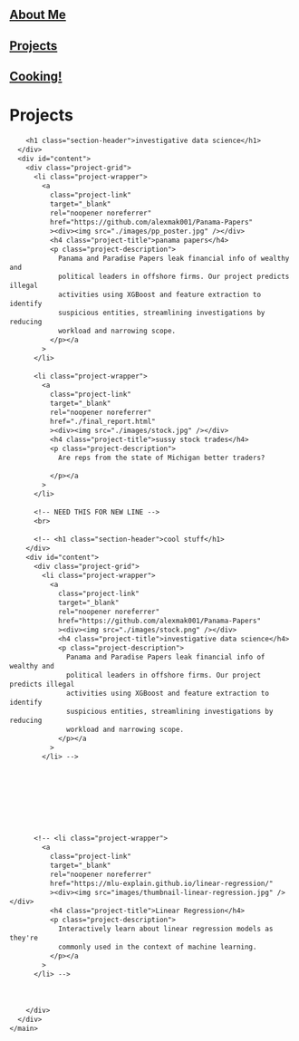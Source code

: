<!DOCTYPE html>
<html lang="en">
  <head>
    <meta charset="UTF-8" />
    <meta http-equiv="X-UA-Compatible" content="IE=edge" />
    <meta name="viewport" content="width=device-width, initial-scale=1.0" />
    <title>Atharva Kulkarni</title>
    <link rel="icon" href="./images/pic_smooth.png" />
    <link rel="preconnect" href="https://fonts.googleapis.com" />
    <link rel="preconnect" href="https://fonts.gstatic.com" crossorigin />
    <link
      href="https://fonts.googleapis.com/css2?family=Roboto:wght@300;900&display=swap"
      rel="stylesheet"
    />
    <link rel="stylesheet" href="./css/projects.css" />
  </head>
  <body>
    <div id="nav">
      <h2><a href="./">About Me</a></h2>
      <h2><a href="./projects.html">Projects</a></h2>
      <h2><a href="./cooking.html">Cooking!</a></h2>
    </div>
    <main>
      <div id="intro">
        <h1>Projects</h1>
      </div>

    

        <h1 class="section-header">investigative data science</h1>
      </div>
      <div id="content">
        <div class="project-grid">
          <li class="project-wrapper">
            <a
              class="project-link"
              target="_blank"
              rel="noopener noreferrer"
              href="https://github.com/alexmak001/Panama-Papers"
              ><div><img src="./images/pp_poster.jpg" /></div>
              <h4 class="project-title">panama papers</h4>
              <p class="project-description">
                Panama and Paradise Papers leak financial info of wealthy and 
                political leaders in offshore firms. Our project predicts illegal
                activities using XGBoost and feature extraction to identify
                suspicious entities, streamlining investigations by reducing
                workload and narrowing scope.
              </p></a
            >
          </li>

          <li class="project-wrapper">
            <a
              class="project-link"
              target="_blank"
              rel="noopener noreferrer"
              href="./final_report.html"
              ><div><img src="./images/stock.jpg" /></div>
              <h4 class="project-title">sussy stock trades</h4>
              <p class="project-description">
                Are reps from the state of Michigan better traders?

              </p></a
            >
          </li>

          <!-- NEED THIS FOR NEW LINE -->
          <br>

          <!-- <h1 class="section-header">cool stuff</h1>
        </div>
        <div id="content">
          <div class="project-grid">
            <li class="project-wrapper">
              <a
                class="project-link"
                target="_blank"
                rel="noopener noreferrer"
                href="https://github.com/alexmak001/Panama-Papers"
                ><div><img src="./images/stock.png" /></div>
                <h4 class="project-title">investigative data science</h4>
                <p class="project-description">
                  Panama and Paradise Papers leak financial info of wealthy and 
                  political leaders in offshore firms. Our project predicts illegal
                  activities using XGBoost and feature extraction to identify
                  suspicious entities, streamlining investigations by reducing
                  workload and narrowing scope.
                </p></a
              >
            </li> -->








          <!-- <li class="project-wrapper">
            <a
              class="project-link"
              target="_blank"
              rel="noopener noreferrer"
              href="https://mlu-explain.github.io/linear-regression/"
              ><div><img src="images/thumbnail-linear-regression.jpg" /></div>
              <h4 class="project-title">Linear Regression</h4>
              <p class="project-description">
                Interactively learn about linear regression models as they're
                commonly used in the context of machine learning.
              </p></a
            >
          </li> -->
          
          
          
        </div>
      </div>
    </main>
  </body>
</html>
